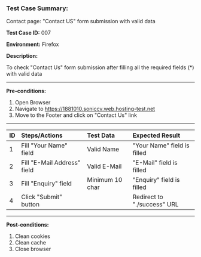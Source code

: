 
### Test Case Summary:
Contact page: "Contact US" form submission with valid data

**Test Case ID:** 007

**Environment:** Firefox

**Description:** 

To check "Contact Us" form submission after filling all 
the required fields (*) with valid data

---

**Pre-conditions:**
1. Open Browser
2. Navigate to https://1881010.soniccv.web.hosting-test.net
3. Move to the Footer and click on "Contact Us" link

---

|      ID       | Steps/Actions |  Test Data     | Expected Result |
| ------------- |:--------------| :------------- | :-------------- |
|       1       | Fill "Your Name" field | Valid Name | "Your Name" field is filled |
|       2       | Fill "E-Mail Address" field | Valid E-Mail | "E-Mail" field is filled |
|       3       | Fill "Enquiry" field      |  Minimum 10 char | "Enquiry" field is filled |
|       4       | Click "Submit" button     |  | Redirect to "./success" URL

---

**Post-conditions:**
1. Clean cookies
2. Clean cache
3. Close browser

